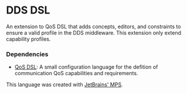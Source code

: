 # DDS DSL

An extension to QoS DSL that adds concepts, editors, and constraints to ensure a valid profile in the DDS middleware. This extension only extend capability profiles. 

### Dependencies
* [QoS DSL](https://github.com/rosym-project/qos-dsl): A small configuration language for the defition of communication QoS capabilities and requirements.

This language was created with [JetBrains' MPS](https://www.jetbrains.com/mps/). 
